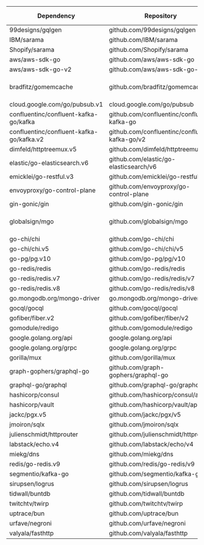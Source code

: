 | Dependency |    Repository  | Minimum Version | Maximum Version | Auto-Instrumented |
|------------|-----------------|-----------------|-----------------|-----------------|
| 99designs/gqlgen | github.com/99designs/gqlgen | v0.17.36 | v0.17.63 | true
| IBM/sarama | github.com/IBM/sarama | v1.40.0 | v1.45.0 | true
| Shopify/sarama | github.com/Shopify/sarama | v1.38.1 | v1.45.0 | true
| aws/aws-sdk-go | github.com/aws/aws-sdk-go | v1.44.327 | v1.55.5 | true
| aws/aws-sdk-go-v2 | github.com/aws/aws-sdk-go-v2 | v1.20.3 | v2.0.0-preview.4+incompatible | true
| bradfitz/gomemcache | github.com/bradfitz/gomemcache | v0.0.0-20230611145640-acc696258285 | github.com/bradfitz/gomemcache | false
| cloud.google.com/go/pubsub.v1 | cloud.google.com/go/pubsub | v1.36.1 | v1.45.3 | true
| confluentinc/confluent-kafka-go/kafka | github.com/confluentinc/confluent-kafka-go | v1.9.2 | v1.9.3-RC3 | false
| confluentinc/confluent-kafka-go/kafka.v2 | github.com/confluentinc/confluent-kafka-go/v2 | v2.2.0 | v2.8.0 | false
| dimfeld/httptreemux.v5 | github.com/dimfeld/httptreemux/v5 | v5.5.0 | v5.5.0 | false
| elastic/go-elasticsearch.v6 | github.com/elastic/go-elasticsearch/v6 | v6.8.5 | v6.8.10 | true
| emicklei/go-restful.v3 | github.com/emicklei/go-restful/v3 | v3.11.0 | v3.12.1 | false
| envoyproxy/go-control-plane | github.com/envoyproxy/go-control-plane | v0.13.1 | v0.13.4 | false
| gin-gonic/gin | github.com/gin-gonic/gin | v1.9.1 | v1.10.0 | true
| globalsign/mgo | github.com/globalsign/mgo | v0.0.0-20181015135952-eeefdecb41b8 | github.com/globalsign/mgo | false
| go-chi/chi | github.com/go-chi/chi | v1.5.4 | v4.1.2+incompatible | true
| go-chi/chi.v5 | github.com/go-chi/chi/v5 | v5.0.10 | v5.2.0 | true
| go-pg/pg.v10 | github.com/go-pg/pg/v10 | v10.11.1 | v10.14.0 | false
| go-redis/redis | github.com/go-redis/redis | v6.15.9+incompatible | v6.15.9+incompatible | false
| go-redis/redis.v7 | github.com/go-redis/redis/v7 | v7.4.1 | v7.4.1 | true
| go-redis/redis.v8 | github.com/go-redis/redis/v8 | v8.11.5 | v8.11.5 | true
| go.mongodb.org/mongo-driver | go.mongodb.org/mongo-driver | v1.12.1 | v1.17.2 | false
| gocql/gocql | github.com/gocql/gocql | v1.6.0 | v1.7.0 | true
| gofiber/fiber.v2 | github.com/gofiber/fiber/v2 | v2.52.5 | v2.52.6 | true
| gomodule/redigo | github.com/gomodule/redigo | v1.8.9 | v1.9.2 | false
| google.golang.org/api | google.golang.org/api | v0.169.0 | v0.215.0 | false
| google.golang.org/grpc | google.golang.org/grpc | v1.69.0 | v1.71.0-dev | true
| gorilla/mux | github.com/gorilla/mux | v1.8.0 | v1.8.1 | true
| graph-gophers/graphql-go | github.com/graph-gophers/graphql-go | v1.5.0 | v1.5.0 | true
| graphql-go/graphql | github.com/graphql-go/graphql | v0.8.1 | v0.8.1 | true
| hashicorp/consul | github.com/hashicorp/consul/api | v1.24.0 | v1.31.0 | false
| hashicorp/vault | github.com/hashicorp/vault/api | v1.9.2 | v1.15.0 | true
| jackc/pgx.v5 | github.com/jackc/pgx/v5 | v5.6.0 | v5.7.2 | true
| jmoiron/sqlx | github.com/jmoiron/sqlx | v1.3.5 | v1.4.0 | false
| julienschmidt/httprouter | github.com/julienschmidt/httprouter | v1.3.0 | v1.3.0 | true
| labstack/echo.v4 | github.com/labstack/echo/v4 | v4.11.1 | v4.13.3 | true
| miekg/dns | github.com/miekg/dns | v1.1.55 | v1.1.62 | false
| redis/go-redis.v9 | github.com/redis/go-redis/v9 | v9.1.0 | v9.7.0 | true
| segmentio/kafka-go | github.com/segmentio/kafka-go | v0.4.42 | v0.4.47 | true
| sirupsen/logrus | github.com/sirupsen/logrus | v1.9.3 | v1.9.3 | true
| tidwall/buntdb | github.com/tidwall/buntdb | v1.3.0 | v1.3.2 | false
| twitchtv/twirp | github.com/twitchtv/twirp | v8.1.3+incompatible | v8.1.3+incompatible | true
| uptrace/bun | github.com/uptrace/bun | v1.1.17 | v1.2.8 | false
| urfave/negroni | github.com/urfave/negroni | v1.0.0 | v1.0.0 | false
| valyala/fasthttp | github.com/valyala/fasthttp | v1.51.0 | v1.58.0 | false
